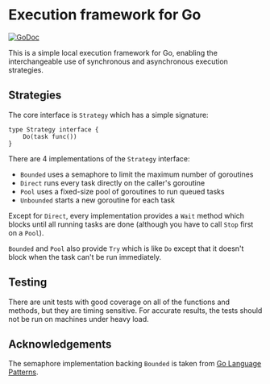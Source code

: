 # Execution framework for Go

[![GoDoc](https://godoc.org/github.com/kbolino/go-exec?status.svg)](https://godoc.org/github.com/kbolino/go-exec)

This is a simple local execution framework for Go, enabling the
interchangeable use of synchronous and asynchronous execution strategies.

## Strategies

The core interface is `Strategy` which has a simple signature:
```
type Strategy interface {
	Do(task func())
}
```

There are 4 implementations of the `Strategy` interface:

* `Bounded` uses a semaphore to limit the maximum number of goroutines
* `Direct` runs every task directly on the caller's goroutine
* `Pool` uses a fixed-size pool of goroutines to run queued tasks
* `Unbounded` starts a new goroutine for each task

Except for `Direct`, every implementation provides a `Wait` method which
blocks until all running tasks are done (although you have to call `Stop`
first on a `Pool`).

`Bounded` and `Pool` also provide `Try` which is like `Do` except that it
doesn't block when the task can't be run immediately.

## Testing

There are unit tests with good coverage on all of the functions and methods,
but they are timing sensitive. For accurate results, the tests should not be
run on machines under heavy load.

## Acknowledgements

The semaphore implementation backing `Bounded` is taken from
[Go Language Patterns][go-ptrns-sem].

[go-ptrns-sem]: http://www.golangpatterns.info/concurrency/semaphores
